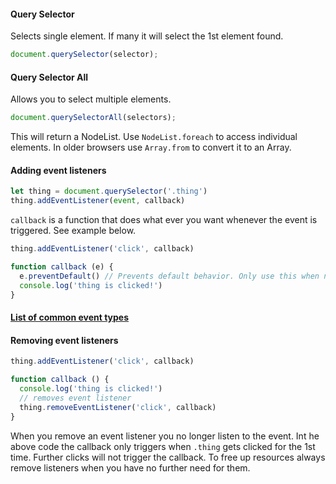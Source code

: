 #### Query Selector

Selects single element. If many it will select the 1st element found.

```js
document.querySelector(selector);
```

#### Query Selector All

Allows you to select multiple elements.

```js
document.querySelectorAll(selectors);
```

This will return a NodeList. Use `NodeList.foreach` to access individual elements. In older browsers use `Array.from` to convert it to an Array.

#### Adding event listeners

```js
let thing = document.querySelector('.thing')
thing.addEventListener(event, callback)
```

`callback` is a function that does what ever you want whenever the event is triggered. See example below.

```js
thing.addEventListener('click', callback)

function callback (e) {
  e.preventDefault() // Prevents default behavior. Only use this when necessary
  console.log('thing is clicked!')
}
```

#### [List of common event types](https://developer.mozilla.org/en-US/docs/Web/Events)

#### Removing event listeners

```js
thing.addEventListener('click', callback)

function callback () {
  console.log('thing is clicked!')
  // removes event listener
  thing.removeEventListener('click', callback)
}
```

When you remove an event listener you no longer listen to the event. Int he above code the callback only triggers when `.thing` gets clicked for the 1st time. Further clicks will not trigger the callback. To free up resources always remove listeners when you have no further need for them.



